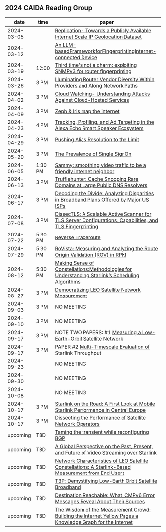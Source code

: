 ## 2024 CAIDA Reading Group 

| date | time| paper | 
|------|----|---|
| 2024-03-05 | | [Replication- Towards a Publicly Available Internet Scale IP Geolocation Dataset](papers/2023_imc_replication_towards_a_publicly_available_internet_scale_ip_geolocation_dataset.pdf) | 
| 2024-03-12 | | [An LLM-basedFrameworkforFingerprintingInternet-connected Device](papers/2023_imc_an_llm_based_framework_for_fingerprinting_internet_connected_devices.pdf) |
| 2024-03-19 | 12:00 | [Third time's not a charm: exploiting SNMPv3 for router fingerprinting](papers/2021_imc_third_times_not_a_charm_exploiting_snmpv3_for_router_fingerprinting.pdf) | 
|  2024-03-26 | 3 PM | [Illuminating Router Vendor Diversity Within Providers and Along Network Paths](papers/2023_imc_illuminating_router_vendor_diversity_within_providers_and_along_network_paths.pdf) | 
| 2024-04-02 | 3 PM    | [Cloud Watching- Understanding Attacks Against Cloud-Hosted Services](papers/2023_imc_cloud_watching.pdf) | 
| 2024-04-09 | 3 PM | [Zeph & Iris map the internet](papers/2022_sigcomm_zeph_and_iris_map_the_internet.pdf) | 
| 2024-04-23 | 4 PM | [Tracking, Profiling, and Ad Targeting in the Alexa Echo Smart Speaker Ecosystem](https://dl.acm.org/doi/10.1145/3618257.3624803)   |
| 2024-04-29 | 3 PM | [Pushing Alias Resolution to the Limit](https://dl.acm.org/doi/pdf/10.1145/3618257.3624840)   |
| 2024-05-20 | 3 PM | [The Prevalence of Single SignOn](papers/2023_pam_the_prevalence_of_single_sign.pdf) | 
| 2024-06-05 | 1:30 PM | [Sammy: smoothing video traffic to be a friendly internet neighbor](https://dl.acm.org/doi/10.1145/3603269.3604839) | 
| 2024-06-13 | 3 PM | [ Trufflehunter: Cache Snooping Rare Domains at Large Public DNS Resolvers ](https://dl.acm.org/doi/10.1145/3419394.3423640) | 
| 2024-06-17 | 3 PM | [ Decoding the Divide: Analyzing Disparities in Broadband Plans Offered by Major US ISPs](https://dl.acm.org/doi/10.1145/3603269.3604831) |
| 2024-07-08| 3 PM  | [DissecTLS: A Scalable Active Scanner for TLS Server Configurations, Capabilities, and TLS Fingerprinting](https://link.springer.com/content/pdf/10.1007/978-3-031-28486-1_6.pdf)   |
| 2024-07-22| 5:30 PM  | [Reverse Traceroute](https://www.usenix.org/conference/nsdi10-0/reverse-traceroute)   |
| 2024-07-29| 5:30 PM  | [RoVista: Measuring and Analyzing the Route Origin Validation (ROV) in RPKI](https://dl.acm.org/doi/pdf/10.1145/3618257.3624806)   |
| 2024-08-12| 5:30 PM  | [Making Sense of Constellations:Methodologies for Understanding Starlink’s Scheduling Algorithms](https://dl.acm.org/doi/pdf/10.1145/3624354.3630586)   |
| 2024-08-27 | 3 PM  | [Democratizing LEO Satellite Network Measurement](https://dl.acm.org/doi/abs/10.1145/3639039)   |
| 2024-09-03 | 3 PM  | NO MEETING   |
| 2024-09-10 | 3 PM  | NO MEETING   |
| 2024-09-17 | 3 PM  | NOTE TWO PAPERS: #1 [Measuring a Low-Earth-Orbit Satellite Network](https://ieeexplore.ieee.org/stamp/stamp.jsp?tp=&arnumber=10294034)   |
 2024-09-17 | 3 PM  | PAPER #2 [Multi-Timescale Evaluation of Starlink Throughput](https://dl.acm.org/doi/pdf/10.1145/3614204.3616108)   |
| 2024-09-23 |   | NO MEETING   |
| 2024-09-30 |   | NO MEETING   |
| 2024-10-08 |   | NO MEETING   |
| 2024-10-17 | 3 PM  | [Starlink on the Road: A First Look at Mobile Starlink Performance in Central Europe](https://tma.ifip.org/2024/wp-content/uploads/sites/13/2024/05/tma2024-final53.pdf)   |
| 2024-10-17 | 3 PM  | [Dissecting the Performance of Satellite Network Operators](https://arxiv.org/pdf/2310.15808)   |
| upcoming | TBD | [Taming the transient while reconfiguring BGP](https://dl.acm.org/doi/10.1145/3603269.3604855) |
| upcoming  | TBD | [A Global Perspective on the Past, Present, and Future of Video Streaming over Starlink](papers/a_global_perspective_on_the_past_present_and_future_of_video_streaming_over_starlink.pdf) |
| upcoming  | TBD | [Network Characteristics of LEO Satellite Constellations: A Starlink-Based Measurement from End Users](papers/network_characteristics_of_leo_satellite_constellations.pdf) |
| upcoming  | TBD | [T3P: Demystifying Low-Earth Orbit Satellite Broadband](papers/t3p_demystifying_low_earth_orbit_satellite_broadband.pdf) |
| upcoming  | TBD | [Destination Reachable: What ICMPv6 Error Messages Reveal About Their Sources](papers/destination_reachable.pdf) |
| upcoming  | TBD | [The Wisdom of the Measurement Crowd: Building the Internet Yellow Pages a Knowledge Graph for the Internet](papers/wisdom_of_the_measurement_crowd.pdf) |
